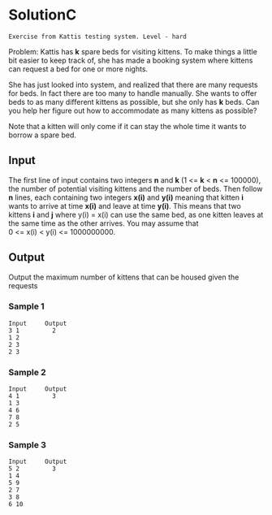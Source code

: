 # SolutionC
```
Exercise from Kattis testing system. Level - hard
```

Problem:
Kattis has **k** spare beds for visiting kittens. To make things a little bit easier to keep track of, she has made a 
booking system where kittens can request a bed for one or more nights.

She has just looked into system, and realized that there are many requests for beds. In fact there are too many 
to handle manually. She wants to offer beds to as many different kittens as possible, but she only has **k** beds. Can
you help her figure out how to accommodate as many kittens as possible?

Note that a kitten will only come if it can stay the whole time it wants to borrow a spare bed.

## Input
The first line of input contains two integers **n** and **k** (1 <= **k** < **n** <= 100000), the number of potential 
visiting kittens and the number of beds. Then follow **n** lines, each containing two integers **x(i)** and **y(i)** meaning that 
kitten **i** wants to arrive at time **x(i)** and leave at time **y(i)**. This means that two kittens **i** and **j** where 
y(i) = x(i) can use the same bed, as one kitten leaves at the same time as the other arrives. You may assume
that  
0 <= x(i) < y(i) <= 1000000000.
## Output
Output the maximum number of kittens that can be housed given the requests

### Sample 1 
```
Input     Output 
3 1         2
1 2
2 3 
2 3
```
### Sample 2
```
Input     Output 
4 1         3
1 3
4 6
7 8
2 5
```
### Sample 3
```
Input     Output 
5 2         3
1 4
5 9
2 7
3 8
6 10
```
